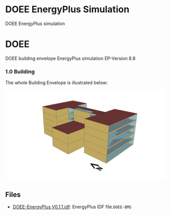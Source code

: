 # DOEE EnergyPlus Simulation
DOEE EnergyPlus simulation

# DOEE
DOEE building envelope EnergyPlus simulation 
EP-Version 8.8
### 1.0 Building

The whole Building Envelope is illustrated below:

![](https://github.com/DOEE-BMS/EnergyPlus/blob/main/assets/DOEE1.png)

## Files
- [DOEE-EnergyPlus V0.1.1.idf](/DOEE-EnergyPlus%20V0.1.1.idf): EnergyPlus IDF file.```DOEE-BMS```

